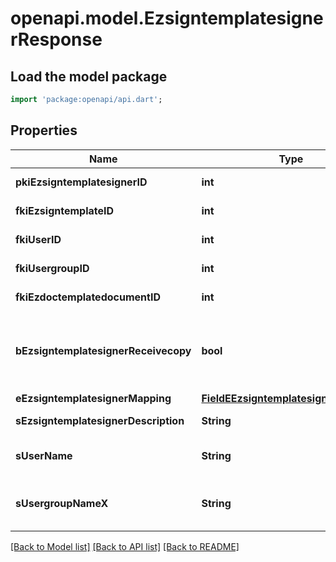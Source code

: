 # openapi.model.EzsigntemplatesignerResponse

## Load the model package
```dart
import 'package:openapi/api.dart';
```

## Properties
Name | Type | Description | Notes
------------ | ------------- | ------------- | -------------
**pkiEzsigntemplatesignerID** | **int** | The unique ID of the Ezsigntemplatesigner | 
**fkiEzsigntemplateID** | **int** | The unique ID of the Ezsigntemplate | 
**fkiUserID** | **int** | The unique ID of the User | [optional] 
**fkiUsergroupID** | **int** | The unique ID of the Usergroup | [optional] 
**fkiEzdoctemplatedocumentID** | **int** | The unique ID of the Ezdoctemplatedocument | [optional] 
**bEzsigntemplatesignerReceivecopy** | **bool** | If this flag is true. The signatory will receive a copy of every signed Ezsigndocument even if it ain't required to sign the document. | [optional] 
**eEzsigntemplatesignerMapping** | [**FieldEEzsigntemplatesignerMapping**](FieldEEzsigntemplatesignerMapping.md) |  | [optional] 
**sEzsigntemplatesignerDescription** | **String** | The description of the Ezsigntemplatesigner | 
**sUserName** | **String** | The description of the User in the language of the requester | [optional] 
**sUsergroupNameX** | **String** | The Name of the Usergroup in the language of the requester | [optional] 

[[Back to Model list]](../README.md#documentation-for-models) [[Back to API list]](../README.md#documentation-for-api-endpoints) [[Back to README]](../README.md)


